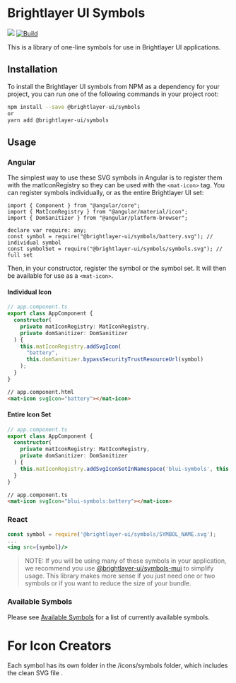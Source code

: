 # Brightlayer UI Symbols
[![](https://img.shields.io/npm/v/@brightlayer-ui/symbols.svg?label=@brightlayer-ui/symbols&style=flat)](https://www.npmjs.com/package/@brightlayer-ui/symbols)
[![Build](https://github.com/etn-ccis/blui-symbols/actions/workflows/blui-ci.yml/badge.svg?branch=master)](https://github.com/etn-ccis/blui-symbols/actions/workflows/blui-ci.yml)

This is a library of one-line symbols for use in Brightlayer UI applications.

## Installation
To install the Brightlayer UI symbols from NPM as a dependency for your project, you can run one of the following commands in your project root:
```sh
npm install --save @brightlayer-ui/symbols
or
yarn add @brightlayer-ui/symbols
```

## Usage
### Angular
The simplest way to use these SVG symbols in Angular is to register them with the matIconRegistry so they can be used with the ```<mat-icon>``` tag. You can register symbols individually, or as the entire Brightlayer UI set:

```
import { Component } from "@angular/core";
import { MatIconRegistry } from "@angular/material/icon";
import { DomSanitizer } from "@angular/platform-browser";

declare var require: any;
const symbol = require("@brightlayer-ui/symbols/battery.svg"); // individual symbol
const symbolSet = require("@brightlayer-ui/symbols/symbols.svg"); // full set
```

Then, in your constructor, register the symbol or the symbol set. It will then be available for use as a ```<mat-icon>```.

#### Individual Icon
```ts
// app.component.ts
export class AppComponent {
  constructor(
    private matIconRegistry: MatIconRegistry,
    private domSanitizer: DomSanitizer
  ) {
    this.matIconRegistry.addSvgIcon(
      "battery",
      this.domSanitizer.bypassSecurityTrustResourceUrl(symbol)
    );
  }
}
```

```html
// app.component.html
<mat-icon svgIcon="battery"></mat-icon>
```

#### Entire Icon Set
```ts
// app.component.ts
export class AppComponent {
  constructor(
    private matIconRegistry: MatIconRegistry,
    private domSanitizer: DomSanitizer
  ) {
    this.matIconRegistry.addSvgIconSetInNamespace('blui-symbols', this.domSanitizer.bypassSecurityTrustResourceUrl(symbolSet));
  }
}
```

```html
// app.component.ts
<mat-icon svgIcon="blui-symbols:battery"></mat-icon>
```

### React
```jsx
const symbol = require('@brightlayer-ui/symbols/SYMBOL_NAME.svg');
...
<img src={symbol}/>
```

>NOTE: If you will be using many of these symbols in your application, we recommend you use [@brightlayer-ui/symbols-mui](https://www.npmjs.com/package/@brightlayer-ui/symbols-mui) to simplify usage. This library makes more sense if you just need one or two symbols or if you want to reduce the size of your bundle.

### Available Symbols
Please see [Available Symbols](https://github.com/etn-ccis/blui-symbols/blob/master/available_symbols.md) for a list of currently available symbols.

# For Icon Creators
Each symbol has its own folder in the /icons/symbols folder, which includes the clean SVG file .



